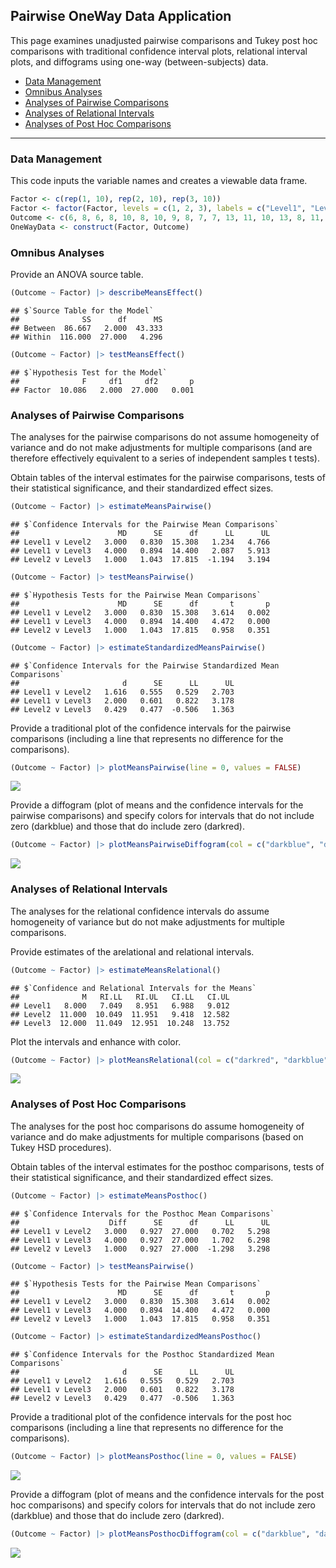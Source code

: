 
## Pairwise OneWay Data Application

This page examines unadjusted pairwise comparisons and Tukey post hoc
comparisons with traditional confidence interval plots, relational
interval plots, and diffograms using one-way (between-subjects) data.

- [Data Management](#data-management)
- [Omnibus Analyses](#omnibus-analyses)
- [Analyses of Pairwise Comparisons](#analyses-of-pairwise-comparisons)
- [Analyses of Relational Intervals](#analyses-of-relational-intervals)
- [Analyses of Post Hoc Comparisons](#analyses-of-post-hoc-comparisons)

------------------------------------------------------------------------

### Data Management

This code inputs the variable names and creates a viewable data frame.

``` r
Factor <- c(rep(1, 10), rep(2, 10), rep(3, 10))
Factor <- factor(Factor, levels = c(1, 2, 3), labels = c("Level1", "Level2", "Level3"))
Outcome <- c(6, 8, 6, 8, 10, 8, 10, 9, 8, 7, 7, 13, 11, 10, 13, 8, 11, 14, 12, 11, 9, 16, 11, 12, 15, 13, 9, 14, 11, 10)
OneWayData <- construct(Factor, Outcome)
```

### Omnibus Analyses

Provide an ANOVA source table.

``` r
(Outcome ~ Factor) |> describeMeansEffect()
```

    ## $`Source Table for the Model`
    ##              SS      df      MS
    ## Between  86.667   2.000  43.333
    ## Within  116.000  27.000   4.296

``` r
(Outcome ~ Factor) |> testMeansEffect()
```

    ## $`Hypothesis Test for the Model`
    ##              F     df1     df2       p
    ## Factor  10.086   2.000  27.000   0.001

### Analyses of Pairwise Comparisons

The analyses for the pairwise comparisons do not assume homogeneity of
variance and do not make adjustments for multiple comparisons (and are
therefore effectively equivalent to a series of independent samples t
tests).

Obtain tables of the interval estimates for the pairwise comparisons,
tests of their statistical significance, and their standardized effect
sizes.

``` r
(Outcome ~ Factor) |> estimateMeansPairwise()
```

    ## $`Confidence Intervals for the Pairwise Mean Comparisons`
    ##                      MD      SE      df      LL      UL
    ## Level1 v Level2   3.000   0.830  15.308   1.234   4.766
    ## Level1 v Level3   4.000   0.894  14.400   2.087   5.913
    ## Level2 v Level3   1.000   1.043  17.815  -1.194   3.194

``` r
(Outcome ~ Factor) |> testMeansPairwise()
```

    ## $`Hypothesis Tests for the Pairwise Mean Comparisons`
    ##                      MD      SE      df       t       p
    ## Level1 v Level2   3.000   0.830  15.308   3.614   0.002
    ## Level1 v Level3   4.000   0.894  14.400   4.472   0.000
    ## Level2 v Level3   1.000   1.043  17.815   0.958   0.351

``` r
(Outcome ~ Factor) |> estimateStandardizedMeansPairwise()
```

    ## $`Confidence Intervals for the Pairwise Standardized Mean Comparisons`
    ##                       d      SE      LL      UL
    ## Level1 v Level2   1.616   0.555   0.529   2.703
    ## Level1 v Level3   2.000   0.601   0.822   3.178
    ## Level2 v Level3   0.429   0.477  -0.506   1.363

Provide a traditional plot of the confidence intervals for the pairwise
comparisons (including a line that represents no difference for the
comparisons).

``` r
(Outcome ~ Factor) |> plotMeansPairwise(line = 0, values = FALSE)
```

![](figures/Pairwise-OneWay-Pairwise-1.png)<!-- -->

Provide a diffogram (plot of means and the confidence intervals for the
pairwise comparisons) and specify colors for intervals that do not
include zero (darkblue) and those that do include zero (darkred).

``` r
(Outcome ~ Factor) |> plotMeansPairwiseDiffogram(col = c("darkblue", "darkred"))
```

![](figures/Pairwise-OneWay-DiffogramA-1.png)<!-- -->

### Analyses of Relational Intervals

The analyses for the relational confidence intervals do assume
homogeneity of variance but do not make adjustments for multiple
comparisons.

Provide estimates of the arelational and relational intervals.

``` r
(Outcome ~ Factor) |> estimateMeansRelational()
```

    ## $`Confidence and Relational Intervals for the Means`
    ##              M   RI.LL   RI.UL   CI.LL   CI.UL
    ## Level1   8.000   7.049   8.951   6.988   9.012
    ## Level2  11.000  10.049  11.951   9.418  12.582
    ## Level3  12.000  11.049  12.951  10.248  13.752

Plot the intervals and enhance with color.

``` r
(Outcome ~ Factor) |> plotMeansRelational(col = c("darkred", "darkblue", "darkgoldenrod"))
```

![](figures/Pairwise-OneWay-RelationalB-1.png)<!-- -->

### Analyses of Post Hoc Comparisons

The analyses for the post hoc comparisons do assume homogeneity of
variance and do make adjustments for multiple comparisons (based on
Tukey HSD procedures).

Obtain tables of the interval estimates for the posthoc comparisons,
tests of their statistical significance, and their standardized effect
sizes.

``` r
(Outcome ~ Factor) |> estimateMeansPosthoc()
```

    ## $`Confidence Intervals for the Posthoc Mean Comparisons`
    ##                    Diff      SE      df      LL      UL
    ## Level1 v Level2   3.000   0.927  27.000   0.702   5.298
    ## Level1 v Level3   4.000   0.927  27.000   1.702   6.298
    ## Level2 v Level3   1.000   0.927  27.000  -1.298   3.298

``` r
(Outcome ~ Factor) |> testMeansPairwise()
```

    ## $`Hypothesis Tests for the Pairwise Mean Comparisons`
    ##                      MD      SE      df       t       p
    ## Level1 v Level2   3.000   0.830  15.308   3.614   0.002
    ## Level1 v Level3   4.000   0.894  14.400   4.472   0.000
    ## Level2 v Level3   1.000   1.043  17.815   0.958   0.351

``` r
(Outcome ~ Factor) |> estimateStandardizedMeansPosthoc()
```

    ## $`Confidence Intervals for the Posthoc Standardized Mean Comparisons`
    ##                       d      SE      LL      UL
    ## Level1 v Level2   1.616   0.555   0.529   2.703
    ## Level1 v Level3   2.000   0.601   0.822   3.178
    ## Level2 v Level3   0.429   0.477  -0.506   1.363

Provide a traditional plot of the confidence intervals for the post hoc
comparisons (including a line that represents no difference for the
comparisons).

``` r
(Outcome ~ Factor) |> plotMeansPosthoc(line = 0, values = FALSE)
```

![](figures/Pairwise-OneWay-Posthoc-1.png)<!-- -->

Provide a diffogram (plot of means and the confidence intervals for the
post hoc comparisons) and specify colors for intervals that do not
include zero (darkblue) and those that do include zero (darkred).

``` r
(Outcome ~ Factor) |> plotMeansPosthocDiffogram(col = c("darkblue", "darkred"))
```

![](figures/Pairwise-OneWay-DiffogramB-1.png)<!-- -->
